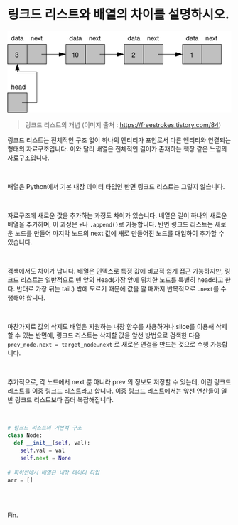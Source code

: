 # 링크드 리스트와 배열의 차이를 설명하시오.

![Java로 연결 리스트(Linked List) 구현하기](hogeun.assets/99CEE2425CB7F7CB10.png)

> 링크드 리스트의 개념 (이미지 출처 : https://freestrokes.tistory.com/84)

링크드 리스트는 전체적인 구조 없이 하나의 엔티티가 포인로서 다른 엔티티와 연결되는 형태의 자료구조입니다. 이와 달리 배열은 전체적인 길이가 존재하는 책장 같은 느낌의 자료구조입니다.

<br>

배열은 Python에서 기본 내장 데이터 타입인 반면 링크드 리스트는 그렇지 않습니다.

<br>

자료구조에 새로운 값을 추가하는 과정도 차이가 있습니다. 배열은 길이 하나의 새로운 배열을 추가하며, 이 과정은 `+`나 `.append()`로 가능합니다. 반면 링크드 리스트는 새로운 노드를 만들어 마지막 노드의 next 값에 새로 만들어진 노드를 대입하여 추가할 수 있습니다.

<br>

검색에서도 차이가 납니다. 배열은 인덱스로 특정 값에 비교적 쉽게 접근 가능하지만, 링크드 리스트는 일반적으로 맨 앞의 Head(가장 앞에 위치한 노드를 특별히 head라고 한다. 반대로 가장 뒤는 tail.) 밖에 모르기 때문에 값을 알 때까지 반복적으로 `.next`를 수행해야 합니다.

<br>

마찬가지로 값의 삭제도 배열은 지원하는 내장 함수를 사용하거나 slice를 이용해 삭제할 수 있는 반면에, 링크드 리스트는 삭제할 값을 앞선 방법으로 검색한 다음 `prev_node.next = target_node.next` 로 새로운 연결을 만드는 것으로 수행 가능합니다.

<br>

추가적으로, 각 노드에서 next 뿐 아니라 prev 의 정보도 저장할 수 있는데, 이런 링크드 리스트를 이중 링크드 리스트라고 합니다. 이중 링크드 리스트에서는 앞선 연산들이 일반 링크드 리스트보다 좀더 복잡해집니다.

<br>

```python
# 링크드 리스트의 기본적 구조
class Node:
  def __init__(self, val):
    self.val = val
    self.next = None

# 파이썬에서 배열은 내장 데이터 타입
arr = []
```

<br><br>

Fin.
